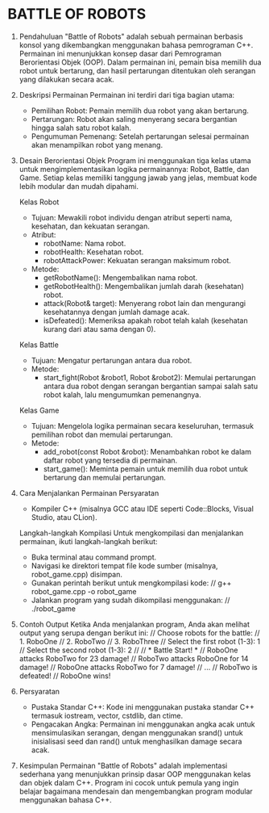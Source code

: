 # BATTLE OF ROBOTS

1. Pendahuluan
   "Battle of Robots" adalah sebuah permainan berbasis konsol yang dikembangkan menggunakan bahasa pemrograman C++. Permainan ini menunjukkan konsep dasar dari Pemrograman Berorientasi Objek (OOP). Dalam permainan ini, pemain bisa memilih dua robot untuk bertarung, dan hasil pertarungan ditentukan oleh serangan yang dilakukan secara acak.

2. Deskripsi Permainan
   Permainan ini terdiri dari tiga bagian utama:
    - Pemilihan Robot: Pemain memilih dua robot yang akan
      bertarung.
    - Pertarungan: Robot akan saling menyerang secara
      bergantian hingga salah satu robot kalah.
    - Pengumuman Pemenang: Setelah pertarungan selesai
      permainan akan menampilkan robot yang menang.

3. Desain Berorientasi Objek
   Program ini menggunakan tiga kelas utama untuk mengimplementasikan logika permainannya: Robot, Battle, dan Game. Setiap kelas memiliki tanggung jawab yang jelas, membuat kode lebih modular dan mudah dipahami.

   Kelas Robot
   - Tujuan: Mewakili robot individu dengan atribut seperti 
     nama, kesehatan, dan kekuatan serangan.
   - Atribut:
     - robotName: Nama robot.
     - robotHealth: Kesehatan robot.
     - robotAttackPower: Kekuatan serangan maksimum robot.
   - Metode:
     - getRobotName(): Mengembalikan nama robot.
     - getRobotHealth(): Mengembalikan jumlah darah 
       (kesehatan) robot.
     - attack(Robot& target): Menyerang robot lain dan 
       mengurangi kesehatannya dengan jumlah damage acak.
     - isDefeated(): Memeriksa apakah robot telah kalah 
       (kesehatan kurang dari atau sama dengan 0).
   
   Kelas Battle
   - Tujuan: Mengatur pertarungan antara dua robot.
   - Metode:
     - start_fight(Robot &robot1, Robot &robot2): Memulai 
       pertarungan antara dua robot dengan serangan bergantian sampai salah satu robot kalah, lalu mengumumkan pemenangnya.
   
   Kelas Game
   - Tujuan: Mengelola logika permainan secara 
     keseluruhan, termasuk pemilihan robot dan memulai pertarungan.
   - Metode:
      - add_robot(const Robot &robot): Menambahkan robot ke 
        dalam daftar robot yang tersedia di permainan.
      - start_game(): Meminta pemain untuk memilih dua robot 
        untuk bertarung dan memulai pertarungan.

4. Cara Menjalankan Permainan
   Persyaratan
   - Kompiler C++ (misalnya GCC atau IDE seperti 
     Code::Blocks, Visual Studio, atau CLion).

   Langkah-langkah Kompilasi
   Untuk mengkompilasi dan menjalankan permainan, ikuti langkah-langkah berikut:
   - Buka terminal atau command prompt.
   - Navigasi ke direktori tempat file kode sumber (misalnya, 
     robot_game.cpp) disimpan.
   - Gunakan perintah berikut untuk mengkompilasi kode:
     // g++ robot_game.cpp -o robot_game
   - Jalankan program yang sudah dikompilasi menggunakan:
     // ./robot_game

5. Contoh Output
   Ketika Anda menjalankan program, Anda akan melihat output yang serupa dengan berikut ini:
   // Choose robots for the battle:
   // 1. RoboOne
   // 2. RoboTwo
   // 3. RoboThree
   // Select the first robot (1-3): 1
   // Select the second robot (1-3): 2
   //
   // * Battle Start! *
   // RoboOne attacks RoboTwo for 23 damage!
   // RoboTwo attacks RoboOne for 14 damage!
   // RoboOne attacks RoboTwo for 7 damage!
   // ...
   // RoboTwo is defeated!
   // RoboOne wins!

6. Persyaratan
   - Pustaka Standar C++: Kode ini menggunakan pustaka 
     standar C++ termasuk iostream, vector, cstdlib, dan ctime.
   - Pengacakan Angka: Permainan ini menggunakan angka acak 
     untuk mensimulasikan serangan, dengan menggunakan srand() untuk inisialisasi seed dan rand() untuk menghasilkan damage secara acak.

7. Kesimpulan
   Permainan "Battle of Robots" adalah implementasi sederhana yang menunjukkan prinsip dasar OOP menggunakan kelas dan objek dalam C++. Program ini cocok untuk pemula yang ingin belajar bagaimana mendesain dan mengembangkan program modular menggunakan bahasa C++.